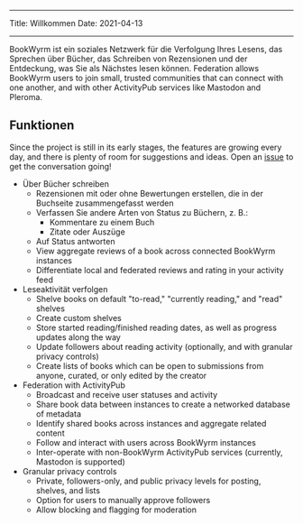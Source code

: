- - -
Title: Willkommen Date: 2021-04-13
- - -

BookWyrm ist ein soziales Netzwerk für die Verfolgung Ihres Lesens, das Sprechen über Bücher, das Schreiben von Rezensionen und der Entdeckung, was Sie als Nächstes lesen können. Federation allows BookWyrm users to join small, trusted communities that can connect with one another, and with other ActivityPub services like Mastodon and Pleroma.

## Funktionen
Since the project is still in its early stages, the features are growing every day, and there is plenty of room for suggestions and ideas. Open an [issue](https://github.com/bookwyrm-social/bookwyrm/issues) to get the conversation going!

- Über Bücher schreiben
    - Rezensionen mit oder ohne Bewertungen erstellen, die in der Buchseite zusammengefasst werden
    - Verfassen Sie andere Arten von Status zu Büchern, z. B.:
        - Kommentare zu einem Buch
        - Zitate oder Auszüge
    - Auf Status antworten
    - View aggregate reviews of a book across connected BookWyrm instances
    - Differentiate local and federated reviews and rating in your activity feed
- Leseaktivität verfolgen
    - Shelve books on default "to-read," "currently reading," and "read" shelves
    - Create custom shelves
    - Store started reading/finished reading dates, as well as progress updates along the way
    - Update followers about reading activity (optionally, and with granular privacy controls)
    - Create lists of books which can be open to submissions from anyone, curated, or only edited by the creator
- Federation with ActivityPub
    - Broadcast and receive user statuses and activity
    - Share book data between instances to create a networked database of metadata
    - Identify shared books across instances and aggregate related content
    - Follow and interact with users across BookWyrm instances
    - Inter-operate with non-BookWyrm ActivityPub services (currently, Mastodon is supported)
- Granular privacy controls
    - Private, followers-only, and public privacy levels for posting, shelves, and lists
    - Option for users to manually approve followers
    - Allow blocking and flagging for moderation
